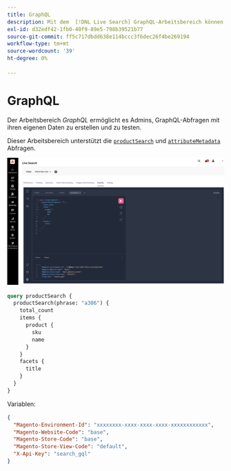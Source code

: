 ```yaml
---
title: GraphQL
description: Mit dem  [!DNL Live Search] GraphQL-Arbeitsbereich können Sie Abfragen mit Ihren Live-Daten erstellen.
exl-id: d32edf42-1fb0-40f9-89e5-798b39521b77
source-git-commit: ff5c717dbdd638e114bccc3f6dec26f4be269194
workflow-type: tm+mt
source-wordcount: '39'
ht-degree: 0%

---
```


# GraphQL

Der Arbeitsbereich *GraphQL* ermöglicht es Admins, GraphQL-Abfragen mit ihren eigenen Daten zu erstellen und zu testen.

Dieser Arbeitsbereich unterstützt die [`productSearch`](https://developer.adobe.com/commerce/webapi/graphql/schema/live-search/queries/product-search/) und [`attributeMetadata`](https://developer.adobe.com/commerce/webapi/graphql/schema/live-search/queries/attribute-metadata/) Abfragen.

![GraphQL Workspace](assets/graphql.png)

```graphql
query productSearch {
  productSearch(phrase: "a306") {
    total_count
    items {
      product {
        sku
        name
      }
    }
    facets {
      title
    }
  }
}
```

Variablen:

```json
{
  "Magento-Environment-Id": "xxxxxxxx-xxxx-xxxx-xxxx-xxxxxxxxxxxx",
  "Magento-Website-Code": "base",
  "Magento-Store-Code": "base",
  "Magento-Store-View-Code": "default",
  "X-Api-Key": "search_gql"
}
```
